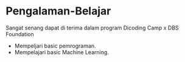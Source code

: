 # Pengalaman-Belajar
Sangat senang dapat di terima dalam program Dicoding Camp x DBS Foundation
<ul>
  <li>Mempeljari basic pemrograman.</li>
  <li>Mempelajari basic Machine Learning.</li>
</ul>
